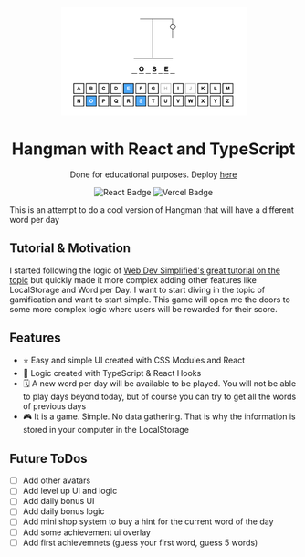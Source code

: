 <div align="center">

<img src="./public/app.png" width="325" />

# Hangman with React and TypeScript

Done for educational purposes. Deploy [here](https://hangman-ts-gamma.vercel.app/)

</div>

<div align="center">

![React Badge](https://img.shields.io/badge/-ReactJs-61DAFB?logo=react&logoColor=white&style=for-the-badge)
![Vercel Badge](https://img.shields.io/badge/Vercel-black?style=flat&logo=Vercel&logoColor=white)

</div>

This is an attempt to do a cool version of Hangman that will have a different word per day

## Tutorial & Motivation

I started following the logic of [Web Dev Simplified's great tutorial on the topic](https://www.youtube.com/watch?v=-ONUyenGnWw) but quickly made it more complex adding other features like LocalStorage and Word per Day.
I want to start diving in the topic of gamification and want to start simple. This game will open me the doors to some more complex logic where users will be rewarded for their score.

## Features

- ⭐️ Easy and simple UI created with CSS Modules and React
- 🚀 Logic created with TypeScript & React Hooks
- 🗓️ A new word per day will be available to be played. You will not be able to play days beyond today, but of course you can try to get all the words of previous days
- 🎮 It is a game. Simple. No data gathering. That is why the information is stored in your computer in the LocalStorage

## Future ToDos

- [ ] Add other avatars
- [ ] Add level up UI and logic
- [ ] Add daily bonus UI
- [ ] Add daily bonus logic
- [ ] Add mini shop system to buy a hint for the current word of the day
- [ ] Add some achievement ui overlay
- [ ] Add first achievemnets (guess your first word, guess 5 words)
